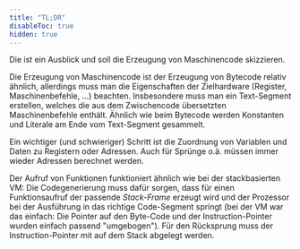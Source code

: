 ```yaml
---
title: "TL;DR"
disableToc: true
hidden: true
---
```



Die ist ein Ausblick und soll die Erzeugung von Maschinencode skizzieren.

Die Erzeugung von Maschinencode ist der Erzeugung von Bytecode relativ ähnlich, allerdings muss
man die Eigenschaften der Zielhardware (Register, Maschinenbefehle, ...) beachten. Insbesondere
muss man ein Text-Segment erstellen, welches die aus dem Zwischencode übersetzten Maschinenbefehle
enthält. Ähnlich wie beim Bytecode werden Konstanten und Literale am Ende vom Text-Segment
gesammelt.

Ein wichtiger (und schwieriger) Schritt ist die Zuordnung von Variablen und Daten zu Registern
oder Adressen. Auch für Sprünge o.ä. müssen immer wieder Adressen berechnet werden.

Der Aufruf von Funktionen funktioniert ähnlich wie bei der stackbasierten VM: Die Codegenerierung
muss dafür sorgen, dass für einen Funktionsaufruf der passende *Stack-Frame* erzeugt wird und
der Prozessor bei der Ausführung in das richtige Code-Segment springt (bei der VM war das einfach:
Die Pointer auf den Byte-Code und der Instruction-Pointer wurden einfach passend "umgebogen"). Für
den Rücksprung muss der Instruction-Pointer mit auf dem Stack abgelegt werden.
